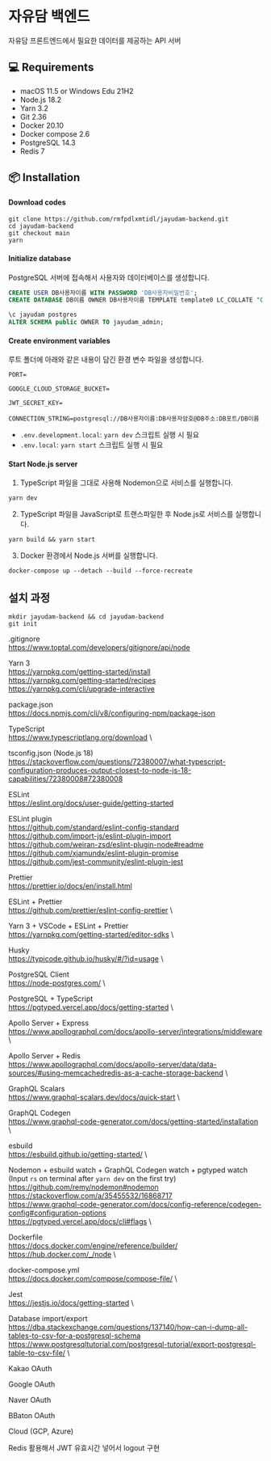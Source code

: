 # 자유담 백엔드

자유담 프론트엔드에서 필요한 데이터를 제공하는 API 서버

## 💻 Requirements

- macOS 11.5 or Windows Edu 21H2
- Node.js 18.2
- Yarn 3.2
- Git 2.36
- Docker 20.10
- Docker compose 2.6
- PostgreSQL 14.3
- Redis 7

## 📦 Installation

#### Download codes

```
git clone https://github.com/rmfpdlxmtidl/jayudam-backend.git
cd jayudam-backend
git checkout main
yarn
```

#### Initialize database

PostgreSQL 서버에 접속해서 사용자와 데이터베이스를 생성합니다.

```sql
CREATE USER DB사용자이름 WITH PASSWORD 'DB사용자비밀번호';
CREATE DATABASE DB이름 OWNER DB사용자이름 TEMPLATE template0 LC_COLLATE "C" LC_CTYPE "ko_KR.UTF-8";

\c jayudam postgres
ALTER SCHEMA public OWNER TO jayudam_admin;
```

#### Create environment variables

루트 폴더에 아래와 같은 내용이 담긴 환경 변수 파일을 생성합니다.

```
PORT=

GOOGLE_CLOUD_STORAGE_BUCKET=

JWT_SECRET_KEY=

CONNECTION_STRING=postgresql://DB사용자이름:DB사용자암호@DB주소:DB포트/DB이름
```

- `.env.development.local`: `yarn dev` 스크립트 실행 시 필요
- `.env.local`: `yarn start` 스크립트 실행 시 필요

#### Start Node.js server

1. TypeScript 파일을 그대로 사용해 Nodemon으로 서비스를 실행합니다.

```
yarn dev
```

2. TypeScript 파일을 JavaScript로 트랜스파일한 후 Node.js로 서비스를 실행합니다.

```
yarn build && yarn start
```

3. Docker 환경에서 Node.js 서버를 실행합니다.

```
docker-compose up --detach --build --force-recreate
```

## 설치 과정

```
mkdir jayudam-backend && cd jayudam-backend
git init
```

.gitignore \
https://www.toptal.com/developers/gitignore/api/node

Yarn 3 \
https://yarnpkg.com/getting-started/install \
https://yarnpkg.com/getting-started/recipes \
https://yarnpkg.com/cli/upgrade-interactive

package.json \
https://docs.npmjs.com/cli/v8/configuring-npm/package-json

TypeScript \
https://www.typescriptlang.org/download \

tsconfig.json (Node.js 18) \
https://stackoverflow.com/questions/72380007/what-typescript-configuration-produces-output-closest-to-node-js-18-capabilities/72380008#72380008

ESLint \
https://eslint.org/docs/user-guide/getting-started

ESLint plugin \
https://github.com/standard/eslint-config-standard \
https://github.com/import-js/eslint-plugin-import \
https://github.com/weiran-zsd/eslint-plugin-node#readme \
https://github.com/xjamundx/eslint-plugin-promise \
https://github.com/jest-community/eslint-plugin-jest

Prettier \
https://prettier.io/docs/en/install.html

ESLint + Prettier \
https://github.com/prettier/eslint-config-prettier \

Yarn 3 + VSCode + ESLint + Prettier \
https://yarnpkg.com/getting-started/editor-sdks \

Husky \
https://typicode.github.io/husky/#/?id=usage \

PostgreSQL Client \
https://node-postgres.com/ \

PostgreSQL + TypeScript \
https://pgtyped.vercel.app/docs/getting-started \

Apollo Server + Express \
https://www.apollographql.com/docs/apollo-server/integrations/middleware \

Apollo Server + Redis \
https://www.apollographql.com/docs/apollo-server/data/data-sources/#using-memcachedredis-as-a-cache-storage-backend \

GraphQL Scalars \
https://www.graphql-scalars.dev/docs/quick-start \

GraphQL Codegen \
https://www.graphql-code-generator.com/docs/getting-started/installation \

esbuild \
https://esbuild.github.io/getting-started/ \

Nodemon + esbuild watch + GraphQL Codegen watch + pgtyped watch \
(Input `rs` on terminal after `yarn dev` on the first try) \
https://github.com/remy/nodemon#nodemon \
https://stackoverflow.com/a/35455532/16868717 \
https://www.graphql-code-generator.com/docs/config-reference/codegen-config#configuration-options \
https://pgtyped.vercel.app/docs/cli#flags \

Dockerfile \
https://docs.docker.com/engine/reference/builder/ \
https://hub.docker.com/_/node \

docker-compose.yml \
https://docs.docker.com/compose/compose-file/ \

Jest \
https://jestjs.io/docs/getting-started \

Database import/export \
https://dba.stackexchange.com/questions/137140/how-can-i-dump-all-tables-to-csv-for-a-postgresql-schema \
https://www.postgresqltutorial.com/postgresql-tutorial/export-postgresql-table-to-csv-file/ \

Kakao OAuth

Google OAuth

Naver OAuth

BBaton OAuth

Cloud (GCP, Azure)

Redis 활용해서 JWT 유효시간 넣어서 logout 구현
